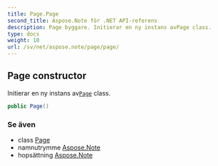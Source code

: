```yaml
---
title: Page.Page
second_title: Aspose.Note för .NET API-referens
description: Page byggare. Initierar en ny instans avPage class.
type: docs
weight: 10
url: /sv/net/aspose.note/page/page/
---
```

## Page constructor

Initierar en ny instans av[`Page`](../) class.

```csharp
public Page()
```

### Se även

* class [Page](../)
* namnutrymme [Aspose.Note](../../page/)
* hopsättning [Aspose.Note](../../../)


